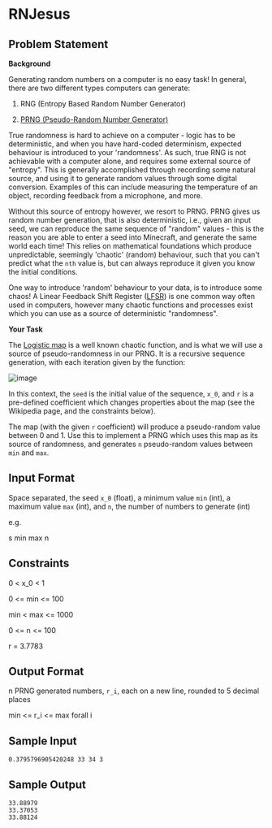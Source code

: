 # RNJesus

## Problem Statement

**Background**

Generating random numbers on a computer is no easy task! In general, there are two different types computers can generate:

1. RNG (Entropy Based Random Number Generator)

2. [PRNG (Pseudo-Random Number Generator)](https://en.wikipedia.org/wiki/Pseudorandom_number_generator)

True randomness is hard to achieve on a computer - logic has to be deterministic, and when you have hard-coded determinism, expected behaviour is introduced to your 'randomness'. As such, true RNG is not achievable with a computer alone, and requires some external source of "entropy". This is generally accomplished through recording some natural source, and using it to generate random values through some digital conversion. Examples of this can include measuring the temperature of an object, recording feedback from a microphone, and more.

Without this source of entropy however, we resort to PRNG. PRNG gives us random number generation, that is also deterministic, i.e., given an input seed, we can reproduce the same sequence of "random" values - this is the reason you are able to enter a seed into Minecraft, and generate the same world each time! This relies on mathematical foundations which produce unpredictable, seemingly 'chaotic' (random) behaviour, such that you can't predict what the `nth` value is, but can always reproduce it given you know the initial conditions.

One way to introduce 'random' behaviour to your data, is to introduce some chaos! A Linear Feedback Shift Register ([LFSR](https://en.wikipedia.org/wiki/Linear-feedback_shift_register)) is one common way often used in computers, however many chaotic functions and processes exist which you can use as a source of deterministic "randomness".

**Your Task**

The [Logistic map](https://en.wikipedia.org/wiki/Logistic_map) is a well known chaotic function, and is what we will use a source of pseudo-randomness in our PRNG. It is a recursive sequence generation, with each iteration given by the function:

![image](https://s3.amazonaws.com/hr-assets/0/1648484871-fb348752ff-logistic.png)

In this context, the `seed` is the initial value of the sequence, `x_0`, and `r` is a pre-defined coefficient which changes properties about the map (see the Wikipedia page, and the constraints below).

The map (with the given `r` coefficient) will produce a pseudo-random value between 0 and 1. Use this to implement a PRNG which uses this map as its source of randomness, and generates `n` pseudo-random values between `min` and `max`. 

## Input Format

Space separated, the seed `x_0` (float), a minimum value `min` (int), a maximum value `max` (int), and `n`, the number of numbers to generate (int)

e.g.

s min max n

## Constraints

0 < x_0 < 1

0 <= min <= 100

min < max <= 1000

0 <= n <= 100

r = 3.7783

## Output Format
n PRNG generated numbers, `r_i`, each on a new line, rounded to 5 decimal places

min <= r_i <= max forall i

## Sample Input

```
0.3795796905420248 33 34 3
```

## Sample Output

```
33.88979
33.37053
33.88124
```
